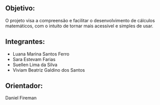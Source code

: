 ## Objetivo: 

O projeto visa a compreensão e facilitar o desenvolvimento de cálculos matemáticos, com o intuito de tornar mais acessível e simples de usar. 

## Integrantes: 

* Luana Marina Santos Ferro 
* Sara Estevam Farias
* Suellen Lima da Silva
* Viviam Beatriz Galdino dos Santos 

## Orientador: 

Daniel Fireman

